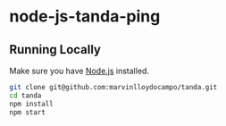 # node-js-tanda-ping

## Running Locally

Make sure you have [Node.js](http://nodejs.org/) installed.

```sh
git clone git@github.com:marvinlloydocampo/tanda.git
cd tanda
npm install
npm start
```
